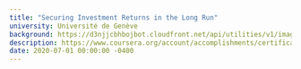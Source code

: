 ```yaml
---
title: "Securing Investment Returns in the Long Run"
university: Université de Genève
background: https://d3njjcbhbojbot.cloudfront.net/api/utilities/v1/imageproxy/https://coursera-university-assets.s3.amazonaws.com/3d/924a31c87cba44f62637ede5a9ba69/UNIGE-SquareLogo-600x600.png?auto=format%2Ccompress&dpr=1&w=80&h=80
description: https://www.coursera.org/account/accomplishments/certificate/WA3X8U5X2BA8
date: 2020-07-01 00:00:00 -0400
---
```

